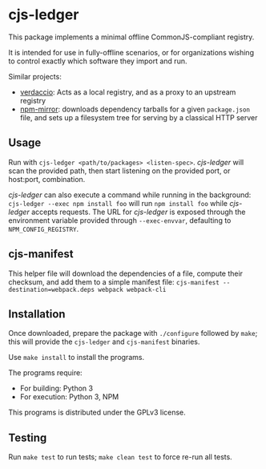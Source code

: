 # cjs-ledger

This package implements a minimal offline CommonJS-compliant registry.

It is intended for use in fully-offline scenarios, or for organizations
wishing to control exactly which software they import and run.

Similar projects:
- [verdaccio](https://verdaccio.org/): Acts as a local registry, and as a proxy
  to an upstream registry
- [npm-mirror](https://github.com/mozilla-b2g/npm-mirror): downloads dependency
  tarballs for a given `package.json` file, and sets up a filesystem tree for
  serving by a classical HTTP server


## Usage

Run with `cjs-ledger <path/to/packages> <listen-spec>`.
*cjs-ledger* will scan the provided path, then start listening on the
provided port, or host:port, combination.

*cjs-ledger* can also execute a command while running in the background:
`cjs-ledger --exec npm install foo` will run `npm install foo` while *cjs-ledger*
accepts requests. The URL for *cjs-ledger* is exposed through the environment
variable provided through `--exec-envvar`, defaulting to `NPM_CONFIG_REGISTRY`.


## cjs-manifest

This helper file will download the dependencies of a file,
compute their checksum, and add them to a simple manifest file:
`cjs-manifest --destination=webpack.deps webpack webpack-cli`


## Installation

Once downloaded, prepare the package with `./configure` followed by `make`;
this will provide the `cjs-ledger` and `cjs-manifest` binaries.

Use `make install` to install the programs.


The programs require:

- For building: Python 3
- For execution: Python 3, NPM


This programs is distributed under the GPLv3 license.


## Testing

Run `make test` to run tests; `make clean test` to force re-run all tests.
